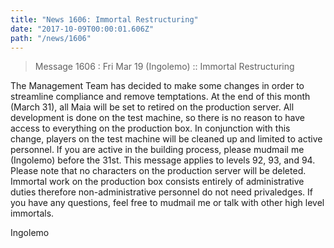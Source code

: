 ```yaml
---
title: "News 1606: Immortal Restructuring"
date: "2017-10-09T00:00:01.606Z"
path: "/news/1606"
---
```


> Message 1606 : Fri Mar 19 (Ingolemo)   :: Immortal Restructuring

The Management Team has decided to make some changes in order to streamline
compliance and remove temptations. At the end of this month (March 31), all
Maia will be set to retired on the production server. All development is done
on the test machine, so there is no reason to have access to everything on the
production box. In conjunction with this change, players on the test machine
will be cleaned up and limited to active personnel. If you are active in the
building process, please mudmail me (Ingolemo) before the 31st. This message
applies to levels 92, 93, and 94. Please note that no characters on the
production server will be deleted. Immortal work on the production box
consists entirely of administrative duties therefore non-administrative
personnel do not need privaledges. If you have any questions, feel free to
mudmail me or talk with other high level immortals.

Ingolemo